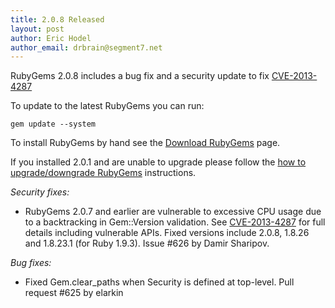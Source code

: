 ```yaml
---
title: 2.0.8 Released
layout: post
author: Eric Hodel
author_email: drbrain@segment7.net
---
```


RubyGems 2.0.8 includes a bug fix and a security update to fix
[CVE-2013-4287][CVE-2013-4287]

To update to the latest RubyGems you can run:

    gem update --system

To install RubyGems by hand see the [Download RubyGems][download] page.

If you installed 2.0.1 and are unable to upgrade please follow the [how to
upgrade/downgrade RubyGems][upgrading] instructions.

_Security fixes:_

* RubyGems 2.0.7 and earlier are vulnerable to excessive CPU usage due to a backtracking in Gem::Version validation.  See [CVE-2013-4287][CVE-2013-4287] for full details including vulnerable APIs.  Fixed versions include 2.0.8, 1.8.26 and 1.8.23.1 (for Ruby 1.9.3).  Issue #626 by Damir Sharipov.

_Bug fixes:_

* Fixed Gem.clear_paths when Security is defined at top-level.  Pull request #625 by elarkin

[download]: http://rubygems.org/pages/download
[upgrading]: http://docs.seattlerb.org/rubygems/UPGRADING_rdoc.html
[CVE-2013-4287]: /2013/09/09/CVE-2013-4287.html

